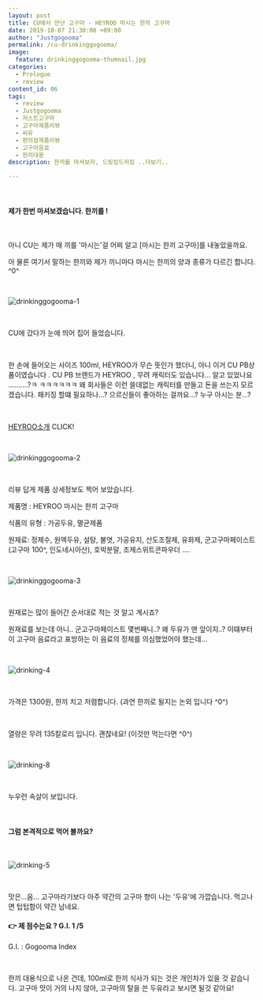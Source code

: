 ```yaml
---
layout: post
title: CU에서 만난 고구마 - HEYROO 마시는 한끼 고구마 
date: 2019-10-07 21:30:00 +09:00
author: "Justgogooma"
permalink: /cu-drinkinggogooma/
image:
  feature: drinkinggogooma-thumnail.jpg 
categories:
  - Prologue
  - review
content_id: 06
tags:
  - review
  - Justgogooma
  - 저스트고구마
  - 고구마제품리뷰
  - 씨유
  - 편의점제품리뷰
  - 고구마음료
  - 한끼대용
description: 한끼를 마셔보자, 드링킹드리킹 ..더보기..

---
```


 <br>

#### 제가 한번 마셔보겠습니다. 한끼를 ! 

 <br>

아니 CU는 제가 매 끼를 '마시는'걸 어찌 알고 [마시는 한끼 고구마]를 내놓았을까요. 

아 물론 여기서 말하는 한끼와 제가 끼니마다 마시는 한끼의 양과 종류가 다르긴 합니다. ^0^ 

<br>

![drinkinggogooma-1](https://lh3.googleusercontent.com/Zm097KYZPXv4cOSE60C9sC2OrxlHA8S4T_wovDWAzxL32l2nGxCfrUhBuObVfvLXwL90T1BhtKo75PrK5hxpCg8LQgL76XG3g1Sn31JGq_rhGpZof2NMqr46ViarTl0qvyn5GzmNrgmn2-WPYb6klL22U1MGIg1YUiRl98Lai9YFkJ4ENrSUpMo5UGNQ0uLfFK2eAmNQCrtrtLR9GV0EKwI6afARxDUv4KCiw4PcSws2AvAcQnmxDnePvmRVyURBTw02aKHfpd1ifC-toXs4DxLBBw1dEVx8CLcDYJf18kcWS13g-ZzxX9Yt1kTgBECcluCBHz1LbKXCI2-dCZpWs06XUUKup59WwpumbkOCTgUbpzyfmJUk43VXeGzpSLjoU5nk64BLIlVf8TijJIJifm1ftxhyR7zRLsts-eCXmg1vTKNSsdnUqnwFgJdcNAm9iKH8H8DF1S1-R8AYcKIsNozSYiUXMYbFFWVNcWo7GjKMxq33z4n9hq1vgByvRYw_BTYegM0qZyOzy72BE2JynQl9gCj750ilk7Z93u9Ax9EN81S8UkSxN6bxCPvuKrxMcdjTtX20fSr1WBm_394Ts7C2w0Z7Eyj3I_O6PzREyIks1EIn6FqsvlV1IMlLT4uRZPSXodzLNuIs4TlxhUw8QWrzH0ylTKLnkcW9z6S7ZGOeZhjR7HJxjNocQ4o-wPPgt2mV7xdh7pgIqFDzbMKJP7AtAc0J8bkYWd5nRLLk-kb2Hl8T=w1227-h920-no)



 <br>

CU에 갔다가 눈에 띄어 집어 들었습니다. 

<br>

한 손에 들어오는 사이즈 100ml,  HEYROO가 무슨 뜻인가 했더니, 아니 이거 CU PB상품이였습니다 . CU PB 브랜드가 HEYROO , 무려 캐릭터도 있습니다... 알고 있었나요 ..........?ㅋ ㅋㅋㅋㅋㅋㅋ 왜 회사들은 이런 쓸데없는 캐릭터를 만들고 돈을 쓰는지 모르겠습니다. 패키징 할떄 필요하나...? 으르신들이 좋아하는 걸까요...? 누구 아시는 분...? 

<br>

[HEYROO소개](http://cu.bgfretail.com/product/heyroo.do?category=product&amp;depth2=5&amp;sf=N)  CLICK!

<BR>

![drinkinggogooma-2](https://lh3.googleusercontent.com/rZ9A2VSPOy6n42eyPYNV4Av-MKE4g4g_9VxJARzXXtYtAzn1VAGGt5K2oNCsD7myWCwC8450qUuAWYAlTatcLWzUUuWC5KmCitmx8DYR_18Agy4bE40EklyAJqqVKRqaw8VsPRwPIb4HYC8OrPQDL-zX-p3vNABVg19R4ygyL9FuVtpGjctWbhWuzsEMRWbKjAH6OcTkrrBg1GCIfQFX4AjxbxJf6WC03xHlmHjxAHpIFwHZ21dCKzNkXV7xcNVVFwnTCBnM-_AedDPSNnuqQ3ls0_k63-RQHqmzD4IyT8ONyILqpXJzneAsaYXF5fhcWyA5Ihuzp3d6dmTsAPaGak8Gyy7XAL1qvir014QSaSNdb_bFy_orL7YsugOGKqmPfgHRcQ1JeLwILrKbfeams-WqWfLpx7obGSHyCQd0DfOUwwJOsGzH7DW6dK5YZxiwC5YmRqAoGq-OgBQy1VR42eXqaS5y_ztCcQdwhLyEqk3vDYDxZtDZTra96DAus-c40QJax_xMixM34JuSKwOOpnTfi_O6vgVz3U88xiQlvqrfCVJhmqfHfW2xRnYUweMrOOd9dNo1BRdFW6dyUutsWAaZdbqnNVkV3i5UIMU5k7jnT6gCJp7VOs4RaLoluQwvQ1Jc_iFVuKsacThntAZHNfUO8kMMnzm9FN9d0joKoMr8gy4eprJKEfiDpZqZtJa6hvQr1YdLth-9PTv2ef6D67RJaKaWYNn1CND7iyXZXFvHTP4m=w690-h920-no)

<Br>

리뷰 답게 제품 상세정보도 찍어 보았습니다. 

제품명 : HEYROO 마시는 한끼 고구마

식품의 유형 : 가공두유, 멸균제품 

원재료:  정제수, 원액두유, 설탕, 불엿, 가공유지, 산도조절제, 유화제, 군고구마페이스트(고구마 100^, 인도네시아산), 호박분말, 조제스위트콘파우더 .... 

<br>

![drinkinggogooma-3](https://lh3.googleusercontent.com/Qmjk98mOmi34YRnyf3ffHImT6WYarCVIwyz51SQbJXf2cRgU54jvrIGQijW3vjdm8oEBg8STujwjxZh9fJA1pH1VKOoyb0miKIA-0qHQiGzd2Pae9FEarVxb18qatwsTeLfmC8Kl3XABFzd4glp6jSlPgzDusIdcuYnBci6tKm2BNhf1rvSUAYwouyGqq2rvRaqvMorLCTRVMJL4g8_48zc18CT_piMHw4IGo0vHgYf55dEnFWpRHv0q7zb0Al2BVhZTkpcFOBNoWL0vuskiO4N0IeokHiaBNICX94LGFWmuGsx6-oML1Wj60UE5ybr9xsTDH8F5452INv2_wY7YeESgWiMNHHHWHiCzoRflI2212GdAC-vwlik_MFJ6_FOF3YJYvKSXNYXQYJPLPS0NA-KcxeINMDVDXx-JLGDIbd9y1k5K5Je8fbAkBG5MLFODzjfoyV8dOKwxW7xHIFkUggv7LGE1sVz-d1P4frR36NTCFzOfsuKY3ZOQCmPJFLoJv87r-t49Bf620_RaszUhCelDhfNBd7mQCvOohUy1Z5iHUdHQ5VbNdp2ZFMeTKG4lWi_FvrXz2J2pOIIxwpHDc8-8ThIsP79z5-mHsoIf6CEuXOF-xyobMOTppxT210hfaBjS4Loushm2Zt9T4VKZ4vadpJpVUaJA6OoKyUOPOxN2iZakZ1P1nS-KNmPbpNNvPjsl0gsmYlgMF5gVhUW9-QvnMyVVn3oQWENELzB_iZlh1XPQ=w703-h937-no)

 <br>

원재료는 많이 들어간 순서대로 적는 것 알고 계시죠?

원재료를 보는데 아니.. 군고구마페이스트 몇번째니..? 왜 두유가 맨 앞이지..? 이떄부터 이 고구마 음료라고 표방하는 이 음료의 정체를 의심했었어야 했는데...

<br> 



![drinking-4](https://lh3.googleusercontent.com/_U6o-CxXw1QqF64UTxGPywdHFM52pMzuutb8emrnNBIDzIzhQVo1sf3787gSuowcBWg0uXbLDr9UNSQfM0TiJTjIp9G09i2dUwONJQvubkPPFFCWzLPrP6JDToo40Cn22k0LWyBrv7AGjLlLwCPn4WOE9bAG4Vi0nKkOk8kH5UlaAXb5puNX-3Dh39iwuhYwhLo0hRa0ULBDqgWeTUWDTOF73GWaA9HHeqfZdQpuzllg15Td0OfsIHH17ZcYhrH7fDTllXrGqhcXIwOxtodmUoSzAN8C_MHOYAb1mMRjSdNmMYGl-8miMV4evTafpiKrEZPWKY5UoyBsBVtxRgC_28IIaJs-wK80zHh67OsLrgCLi4YeDWjTQ-mLtphdsvG8GYcdTcIXXMdqDA1LRIa9C2pUTa5RGMB-ALdvSSap6-mWyJ-MITiRk0-qHa-qGz92OfMs7VuqChjhBO_MV6pN0EPtAX4Pr2HjWiYjkaAKJy2UxP_VhkkycUFbeQhyHp66w_e4QU59bekL2L4bS9VXpCMCKbVjJQjtXNQYUGpkq1W4p5G1HZSmz4rCfSSAao2zEh4hUUgB98OBrqdmT_1zZoutLUqtMCF_g7OqEAcWKaXOOMtcguoCFHCiZmSCUdVz-b9VtvJJXCNiG6r1e1fbxV8hzuqAf8F99GmdMlaSNnjfc2agAouytmz6Mb0yUH2LmKN0NSO3uEc6tsxwv8vR5VcqtIq_jMp8bloj6ztxTCYq4omI=w703-h937-no)

 <br>

가격은 1300원,  한끼 치고 저렴합니다. (과연 한끼로 될지는 논외 입니다 ^0^) 

<br>

열량은 무려 135칼로리 입니다. 괜찮네요! (이것만 먹는다면 ^0^)

<br>

![drinking-8](https://lh3.googleusercontent.com/Lea5LqB0RpdO87DcJaF7yVIAOc69AEe1KxghR8Eb75JqLgvkC8EKPhptWDC5LcM1WP3R3UXdR0EljPaXiHmOJDx4VOXXzW-Rk_LfGWtrXdBcy5aLgu3yJTzV1djSGVfTQ39sRy3PDEYwdS6FqznXcCBS4TGNuZIufvddZOKxgEvgxLUtzAeQsG8E5qAOoAUsLX9WsOW5QesxF3iQc3ZL_yCShSUeflXkR4ZvUdISWOmxGvpM7IF2jUAQzJ07zaaU9zC6jm6zznrTHzxQ35GLpx-N4yNoOlMNFh0MxTXicyiMkrbc62u6SSGgbLR5LgMEl1WXsOyLNY7MinXPmFkO2c3sYGvKs8HuCnFgrelMjoQdj4BuvjC_ZqUOljHLQkBoscWGqDnVQuIHxNa423oa3b8m3YOcvTFci93gsuh5jg0LhEAemh1nGXdgVQr6ocAnErAfg3PYMFGVnxjQ156qxnNQmBdyZ5B34KF68laIRfQdNTImX2uz04LEmail5FcjBJQOwBMUWtMF_7QAL4tL0vmNWgE1BL7f_sTdDrn9826OeOgDGsm3TyWX6zID9wZLDZ3_279HkkC7p_lgNQk_HnVwYLKq6zDubeyy26tBbXRJQ4593P-RXnGNatYyTr1IiBqHI-LITGc6jwTNay8YCbcm67Papgyiqc5ndUH5TQhrZ0-F7xJvxFGV14VGtD7I3xqtHE4QID0xx-7mPOHHw38FEfZUPrZwfzcwqZNtR_ck_xUX=w703-h937-no)

<br>

누우런 속살이 보입니다. 

<br>

#### 그럼 본격적으로 먹어 볼까요? 

  <br>

![drinking-5](https://lh3.googleusercontent.com/yDz1Ob_oUk0kDicYgkG70XyAfefWTLS2YWtsupm41RP_i9yBVlyFOJxLTeCCp3GBmUEC16uLMAgpve5tszQznNzN4JC8rM7KUaUVs9lI9U-PAZzztrk6J9AyFkbp505TGwLemOmN8eT-AWDl7oxPCaVQd3Gcgt_jCbUzk54yiw6v15UHroqprdTBNEGMRgngDE6ICnb01NKZM1MwvgdLh-qUtgedE57vElOoV2GoY6vL9S46oP3FwFv5MAvaPOiG_VQjFh6shIC16fVRxNxQCv0TqZzn0oQgfYV74q8sYMTwn7XJ5NrITC4L87S4bOi14Owh6uPA9ehTt3aDQ9ex3MQcqd1d21CFcpqAOSrj8A2wJL-7EqLkXcobTRaSGxxAhBt6di7-_WFn7nkszTzgF2pMxVOH0yHA3Lw2LG1zhneTvqMF-MnTv_vUSi3rFUWkfPezPeT5GOWmQlZNYVAODt7nlDL-olw3flYtb1JFaOZ_PTL1k6aqPr4Zq513VastqMVDA4QQus4Q3gtnEsABK5btUB4E-0mDHt31a2Vw9x6uiBFTGgRH4k46vf00iQr9UJkDFgpHVfZlmn5YwmKuIh-Wv0dWi5sjXN0va8zCuI7nBKdjRArSWM58KzKSl1AA96_75cUXBO1iPE-XtAHDagEhW53YEJB9iWbqWaNWGnjGbAaYV2AsJ9R0FP64Oo7LFsxHtOdOIXqYdyeGkzP4AoAIajgAkRQ5xzi_-P28fT1uH7zk=w703-h937-no) 

<br>

맛은...음... 고구마라기보다 아주 약간의 고구마 향이 나는 '두유'에 가깝습니다. 먹고나면 텁텁함이 약간 남네요.  

#### &#128073; 제 점수는요 ? G.I. 1 /5

G.I. : Gogooma Index 

<BR>

한끼 대용식으로 나온 건데, 100ml로 한끼 식사가 되는 것은 개인차가 있을 것 같습니다. 고구마 맛이 거의 나지 않아, 고구마의 탈을 쓴 두유라고 보시면 될것 같아요! 

<BR>
